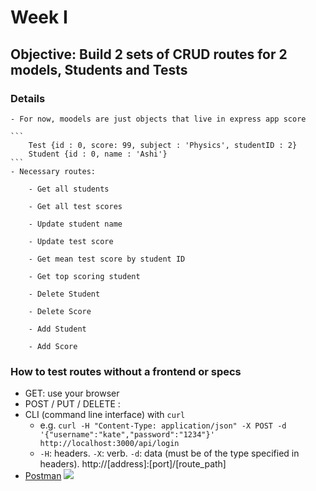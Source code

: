 # Week I

## Objective: Build 2 sets of CRUD routes for 2 models, Students and Tests

### Details

	- For now, moodels are just objects that live in express app score
	
	```
		Test {id : 0, score: 99, subject : 'Physics', studentID : 2}
    	Student {id : 0, name : 'Ashi'}
	```
	- Necessary routes: 

		- Get all students

		- Get all test scores

		- Update student name

		- Update test score 

		- Get mean test score by student ID

		- Get top scoring student

		- Delete Student

		- Delete Score

		- Add Student

		- Add Score



### How to test routes without a frontend or specs
- GET: use your browser
- POST / PUT / DELETE : 
 - CLI (command line interface) with `curl`
   - e.g. `curl -H "Content-Type: application/json" -X POST -d '{"username":"kate","password":"1234"}' http://localhost:3000/api/login`
   - `-H`: headers. `-X`: verb. `-d`: data (must be of the type specified in headers). http://[address]:[port]/[route_path]
 - [Postman](https://www.getpostman.com/)
   ![](https://www.dropbox.com/s/4fk3b90cd0i1a5y/postman_post.png?raw=true)
